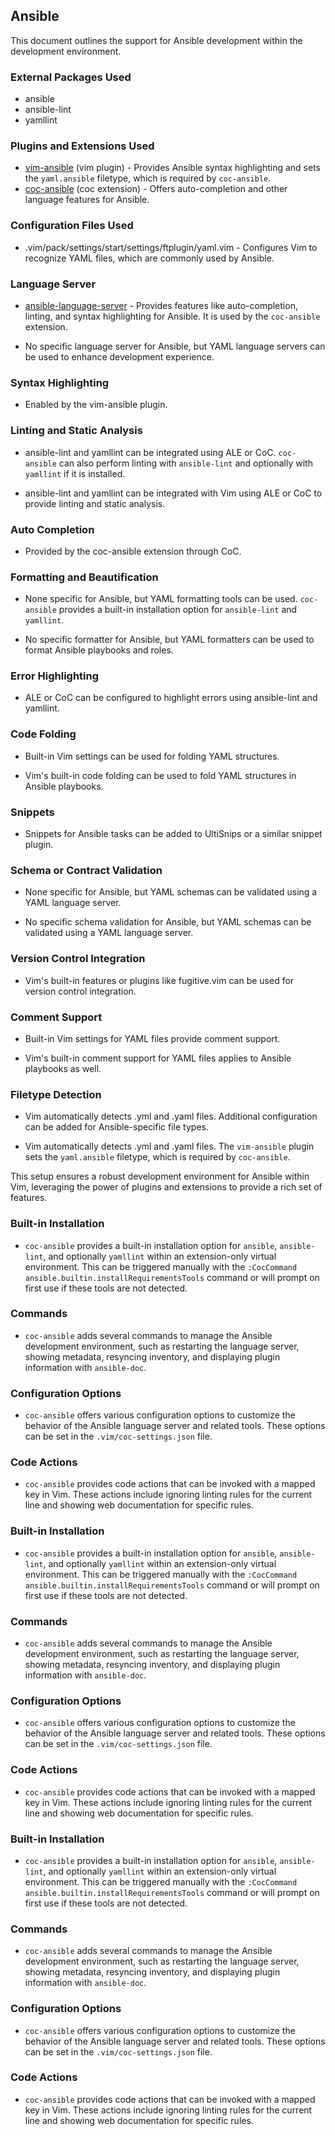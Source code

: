 ## Ansible

This document outlines the support for Ansible development within the development environment.

### External Packages Used
- ansible
- ansible-lint
- yamllint

### Plugins and Extensions Used

* [vim-ansible](https://github.com/pearofducks/ansible-vim) (vim plugin) - Provides Ansible syntax highlighting and sets the `yaml.ansible` filetype, which is required by `coc-ansible`.
* [coc-ansible](https://github.com/neoclide/coc.nvim/wiki/Using-coc-extensions#implemented-coc-extensions) (coc extension) - Offers auto-completion and other language features for Ansible.

### Configuration Files Used

- .vim/pack/settings/start/settings/ftplugin/yaml.vim - Configures Vim to recognize YAML files, which are commonly used by Ansible.

### Language Server

* [ansible-language-server](https://github.com/ansible/ansible-language-server) - Provides features like auto-completion, linting, and syntax highlighting for Ansible. It is used by the `coc-ansible` extension.

- No specific language server for Ansible, but YAML language servers can be used to enhance development experience.

### Syntax Highlighting

- Enabled by the vim-ansible plugin.

### Linting and Static Analysis

* ansible-lint and yamllint can be integrated using ALE or CoC. `coc-ansible` can also perform linting with `ansible-lint` and optionally with `yamllint` if it is installed.

- ansible-lint and yamllint can be integrated with Vim using ALE or CoC to provide linting and static analysis.

### Auto Completion

- Provided by the coc-ansible extension through CoC.

### Formatting and Beautification

* None specific for Ansible, but YAML formatting tools can be used. `coc-ansible` provides a built-in installation option for `ansible-lint` and `yamllint`.

- No specific formatter for Ansible, but YAML formatters can be used to format Ansible playbooks and roles.

### Error Highlighting

- ALE or CoC can be configured to highlight errors using ansible-lint and yamllint.

### Code Folding

* Built-in Vim settings can be used for folding YAML structures.

- Vim's built-in code folding can be used to fold YAML structures in Ansible playbooks.

### Snippets

- Snippets for Ansible tasks can be added to UltiSnips or a similar snippet plugin.

### Schema or Contract Validation

* None specific for Ansible, but YAML schemas can be validated using a YAML language server.

- No specific schema validation for Ansible, but YAML schemas can be validated using a YAML language server.

### Version Control Integration

- Vim's built-in features or plugins like fugitive.vim can be used for version control integration.

### Comment Support

* Built-in Vim settings for YAML files provide comment support.

- Vim's built-in comment support for YAML files applies to Ansible playbooks as well.

### Filetype Detection

- Vim automatically detects .yml and .yaml files. Additional configuration can be added for Ansible-specific file types.
* Vim automatically detects .yml and .yaml files. The `vim-ansible` plugin sets the `yaml.ansible` filetype, which is required by `coc-ansible`.

This setup ensures a robust development environment for Ansible within Vim, leveraging the power of plugins and extensions to provide a rich set of features.
### Built-in Installation

* `coc-ansible` provides a built-in installation option for `ansible`, `ansible-lint`, and optionally `yamllint` within an extension-only virtual environment. This can be triggered manually with the `:CocCommand ansible.builtin.installRequirementsTools` command or will prompt on first use if these tools are not detected.

### Commands

* `coc-ansible` adds several commands to manage the Ansible development environment, such as restarting the language server, showing metadata, resyncing inventory, and displaying plugin information with `ansible-doc`.

### Configuration Options

* `coc-ansible` offers various configuration options to customize the behavior of the Ansible language server and related tools. These options can be set in the `.vim/coc-settings.json` file.

### Code Actions

* `coc-ansible` provides code actions that can be invoked with a mapped key in Vim. These actions include ignoring linting rules for the current line and showing web documentation for specific rules.

### Built-in Installation

* `coc-ansible` provides a built-in installation option for `ansible`, `ansible-lint`, and optionally `yamllint` within an extension-only virtual environment. This can be triggered manually with the `:CocCommand ansible.builtin.installRequirementsTools` command or will prompt on first use if these tools are not detected.

### Commands

* `coc-ansible` adds several commands to manage the Ansible development environment, such as restarting the language server, showing metadata, resyncing inventory, and displaying plugin information with `ansible-doc`.

### Configuration Options

* `coc-ansible` offers various configuration options to customize the behavior of the Ansible language server and related tools. These options can be set in the `.vim/coc-settings.json` file.

### Code Actions

* `coc-ansible` provides code actions that can be invoked with a mapped key in Vim. These actions include ignoring linting rules for the current line and showing web documentation for specific rules.

### Built-in Installation

* `coc-ansible` provides a built-in installation option for `ansible`, `ansible-lint`, and optionally `yamllint` within an extension-only virtual environment. This can be triggered manually with the `:CocCommand ansible.builtin.installRequirementsTools` command or will prompt on first use if these tools are not detected.

### Commands

* `coc-ansible` adds several commands to manage the Ansible development environment, such as restarting the language server, showing metadata, resyncing inventory, and displaying plugin information with `ansible-doc`.

### Configuration Options

* `coc-ansible` offers various configuration options to customize the behavior of the Ansible language server and related tools. These options can be set in the `.vim/coc-settings.json` file.

### Code Actions

* `coc-ansible` provides code actions that can be invoked with a mapped key in Vim. These actions include ignoring linting rules for the current line and showing web documentation for specific rules.

